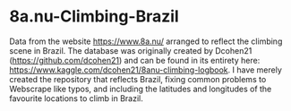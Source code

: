 # 8a.nu-Climbing-Brazil
Data from the website https://www.8a.nu/ arranged to reflect the climbing scene in Brazil. The database was originally created by Dcohen21 (https://github.com/dcohen21) and can be found in its entirety here: https://www.kaggle.com/dcohen21/8anu-climbing-logbook.   I have merely created the repository that reflects Brazil, fixing common problems to Webscrape like typos, and including the latitudes and longitudes of the favourite locations to climb in Brazil.
